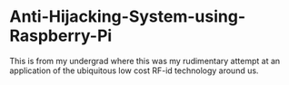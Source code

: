 # Anti-Hijacking-System-using-Raspberry-Pi
This is from my undergrad where this was my rudimentary attempt at an application of the ubiquitous low cost RF-id technology around us.
